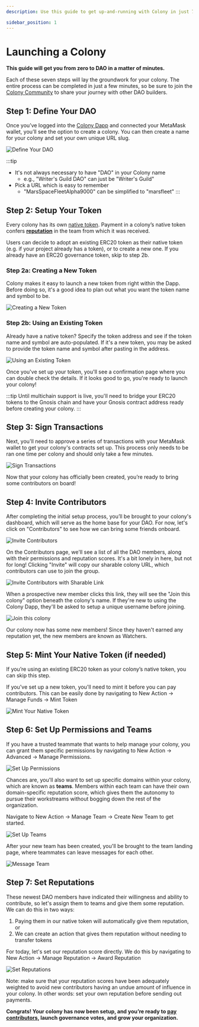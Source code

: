 ```yaml
---
description: Use this guide to get up-and-running with Colony in just 7 steps!

sidebar_position: 1
---
```


# Launching a Colony

**This guide will get you from zero to DAO in a matter of minutes.**

Each of these seven steps will lay the groundwork for your colony. The entire process can be completed in just a few minutes, so be sure to join the [Colony Community](https://discord.gg/feVZWwysqM) to share your journey with other DAO builders.

## Step 1: Define Your DAO

Once you’ve logged into the [Colony Dapp](https://xdai.colony.io/landing) and connected your MetaMask wallet, you’ll see the option to create a colony. You can then create a name for your colony and set your own unique URL slug.

![Define Your DAO](assets/ColonyName.gif)

:::tip

- It's not always necessary to have "DAO" in your Colony name
    - e.g., "Writer's Guild DAO" can just be "Writer's Guild"
- Pick a URL which is easy to remember
    - "MarsSpaceFleetAlpha9000" can be simplified to "marsfleet"
:::

## Step 2: Setup Your Token

Every colony has its own [native token](../learn/payments-and-tokens/payments-and-tokens.md). Payment in a colony’s native token confers [**reputation**](../learn/governance/reputation.md) in the team from which it was received.

Users can decide to adopt an existing ERC20 token as their native token (e.g. if your project already has a token), or to create a new one. If you already have an ERC20 governance token, skip to step 2b.

### Step 2a: Creating a New Token

Colony makes it easy to launch a new token from right within the Dapp. Before doing so, it's a good idea to plan out what you want the token name and symbol to be.

![Creating a New Token](assets/NewToken.gif)

### Step 2b: Using an Existing Token

Already have a native token? Specify the token address and see if the token name and symbol are auto-populated. If it's a new token, you may be asked to provide the token name and symbol after pasting in the address.

![Using an Existing Token](assets/ExistingToken.gif)

Once you've set up your token, you'll see a confirmation page where you can double check the details. If it looks good to go, you're ready to launch your colony!

:::tip
Until multichain support is live, you'll need to bridge your ERC20 tokens to the Gnosis chain and have your Gnosis contract address ready before creating your colony.
:::

## Step 3: Sign Transactions

Next, you'll need to approve a series of transactions with your MetaMask wallet to get your colony's contracts set up. This process only needs to be ran one time per colony and should only take a few minutes.

![Sign Transactions](assets/quickstart-guide/Pasted_image_20220926115607.png)

Now that your colony has officially been created, you’re ready to bring some contributors on board!

## Step 4: Invite Contributors

After completing the initial setup process, you’ll be brought to your colony's dashboard, which will serve as the home base for your DAO. For now, let's click on "Contributors" to see how we can bring some friends onboard.

![Invite Contributors](assets/quickstart-guide/Pasted_image_20220926120053.png)

On the Contributors page, we'll see a list of all the DAO members, along with their permissions and reputation scores. It's a bit lonely in here, but not for long! Clicking "Invite" will copy our sharable colony URL, which contributors can use to join the group.

![Invite Contributors with Sharable Link](assets/quickstart-guide/Pasted_image_20220926120446.png)

When a prospective new member clicks this link, they will see the "Join this colony" option beneath the colony's name. If they're new to using the Colony Dapp, they'll be asked to setup a unique username before joining.

![Join this colony](assets/quickstart-guide/Pasted_image_20220926121447.png)

Our colony now has some new members! Since they haven't earned any reputation yet, the new members are known as Watchers.

## Step 5: Mint Your Native Token (if needed)

If you’re using an existing ERC20 token as your colony’s native token, you can skip this step. 

If you've set up a new token, you'll need to mint it before you can pay contributors. This can be easily done by navigating to New Action -> Manage Funds -> Mint Token

![Mint Your Native Token](assets/quickstart-guide/Pasted_image_20220926125706.png)

## Step 6: Set Up Permissions and Teams

If you have a trusted teammate that wants to help manage your colony, you can grant them specific permissions by navigating to New Action -> Advanced -> Manage Permissions.

![Set Up Permissions](assets/quickstart-guide/Pasted_image_20220926123209.png)

Chances are, you'll also want to set up specific domains within your colony, which are known as **teams**. Members within each team can have their own domain-specific reputation score, which gives them the autonomy to pursue their workstreams without bogging down the rest of the organization.

Navigate to New Action -> Manage Team -> Create New Team to get started.

![Set Up Teams](assets/quickstart-guide/Pasted_image_20220926123806.png)

After your new team has been created, you'll be brought to the team landing page, where teammates can leave messages for each other.

![Message Team](assets/quickstart-guide/Pasted_image_20220926124126.png)

## Step 7: Set Reputations

These newest DAO members have indicated their willingness and ability to contribute, so let's assign them to teams and give them some reputation. We can do this in two ways:

1. Paying them in our native token will automatically give them reputation, or
2. We can create an action that gives them reputation without needing to transfer tokens

For today, let's set our reputation score directly. We do this by navigating to New Action -> Manage Reputation -> Award Reputation

![Set Reputations](assets/quickstart-guide/Pasted_image_20220926124343.png)

Note: make sure that your reputation scores have been adequately weighted to avoid new contributors having an undue amount of influence in your colony. In other words: set your own reputation before sending out payments.

**Congrats! Your colony has now been setup, and you’re ready to [pay contributors](../use/making-payments/payments.md), launch governance votes, and grow your organization.**